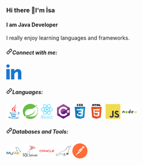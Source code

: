 ### Hi there 👋I'm İsa
#### I am Java Developer
I really enjoy learning languages and frameworks.

<h5 dir="auto"><a id="user-content-connect-with-me" class="anchor" aria-hidden="true" href="#connect-with-me"><svg class="octicon octicon-link" viewBox="0 0 16 16" version="1.1" width="16" height="16" aria-hidden="true"><path fill-rule="evenodd" d="M7.775 3.275a.75.75 0 001.06 1.06l1.25-1.25a2 2 0 112.83 2.83l-2.5 2.5a2 2 0 01-2.83 0 .75.75 0 00-1.06 1.06 3.5 3.5 0 004.95 0l2.5-2.5a3.5 3.5 0 00-4.95-4.95l-1.25 1.25zm-4.69 9.64a2 2 0 010-2.83l2.5-2.5a2 2 0 012.83 0 .75.75 0 001.06-1.06 3.5 3.5 0 00-4.95 0l-2.5 2.5a3.5 3.5 0 004.95 4.95l1.25-1.25a.75.75 0 00-1.06-1.06l-1.25 1.25a2 2 0 01-2.83 0z"></path></svg></a>Connect with me:</h5>
<p dir="auto">
<a href="https://www.linkedin.com/in/isa-e-a23100143" rel="nofollow"><img alt="hakanozer02" src="https://github.com/hakanozer/hakanozer/raw/main/social_icon/linked-in-alt.svg" width="40" style="max-width: 100%;"></a>  
</p>
<h5 dir="auto">
<a id="user-content-languages" class="anchor" aria-hidden="true" href="#languages"><svg class="octicon octicon-link" viewBox="0 0 16 16" version="1.1" width="16" height="16" aria-hidden="true"><path fill-rule="evenodd" d="M7.775 3.275a.75.75 0 001.06 1.06l1.25-1.25a2 2 0 112.83 2.83l-2.5 2.5a2 2 0 01-2.83 0 .75.75 0 00-1.06 1.06 3.5 3.5 0 004.95 0l2.5-2.5a3.5 3.5 0 00-4.95-4.95l-1.25 1.25zm-4.69 9.64a2 2 0 010-2.83l2.5-2.5a2 2 0 012.83 0 .75.75 0 001.06-1.06 3.5 3.5 0 00-4.95 0l-2.5 2.5a3.5 3.5 0 004.95 4.95l1.25-1.25a.75.75 0 00-1.06-1.06l-1.25 1.25a2 2 0 01-2.83 0z"></path></svg></a>Languages:</h5>
<p dir="auto">
<a href="https://www.java.com" rel="nofollow"><img alt="java" src="https://github.com/hakanozer/hakanozer/raw/main/languages_icon/java.svg" width="40" style="max-width: 100%;"></a>  
 <a href="https://spring.io/" rel="nofollow"><img alt="spring" src="https://github.com/hakanozer/hakanozer/raw/main/languages_icon/spring.svg" width="40" style="max-width: 100%;"></a>  
 <a href="https://reactjs.org/" rel="nofollow"><img alt="react" src="https://github.com/hakanozer/hakanozer/raw/main/languages_icon/reactjs.svg" width="40" style="max-width: 100%;"></a>   
 <a href="https://docs.microsoft.com/tr-tr/dotnet/csharp/" rel="nofollow"><img alt="csharp" src="https://github.com/hakanozer/hakanozer/raw/main/languages_icon/csharp.svg" width="40" style="max-width: 100%;"></a>   
<a href="https://www.w3schools.com/css/" rel="nofollow"><img alt="css3" src="https://github.com/hakanozer/hakanozer/raw/main/languages_icon/css3.svg" width="40" style="max-width: 100%;"></a>   
 <a href="https://www.w3.org/html/" rel="nofollow"><img alt="html5" src="https://github.com/hakanozer/hakanozer/raw/main/languages_icon/html5.svg" width="40" style="max-width: 100%;"></a>   
<a href="https://developer.mozilla.org/en-US/docs/Web/JavaScript" rel="nofollow"><img alt="javascript" src="https://github.com/hakanozer/hakanozer/raw/main/languages_icon/javascript.svg" width="40" style="max-width: 100%;"></a>  
 <a href="https://nodejs.org" rel="nofollow"><img alt="nodejs" src="https://github.com/hakanozer/hakanozer/raw/main/languages_icon/nodejs.svg" width="40" style="max-width: 100%;"></a>  
<h5 dir="auto">
<a id="user-content-databases-and-tools" class="anchor" aria-hidden="true" href="#databases-and-tools"><svg class="octicon octicon-link" viewBox="0 0 16 16" version="1.1" width="16" height="16" aria-hidden="true"><path fill-rule="evenodd" d="M7.775 3.275a.75.75 0 001.06 1.06l1.25-1.25a2 2 0 112.83 2.83l-2.5 2.5a2 2 0 01-2.83 0 .75.75 0 00-1.06 1.06 3.5 3.5 0 004.95 0l2.5-2.5a3.5 3.5 0 00-4.95-4.95l-1.25 1.25zm-4.69 9.64a2 2 0 010-2.83l2.5-2.5a2 2 0 012.83 0 .75.75 0 001.06-1.06 3.5 3.5 0 00-4.95 0l-2.5 2.5a3.5 3.5 0 004.95 4.95l1.25-1.25a.75.75 0 00-1.06-1.06l-1.25 1.25a2 2 0 01-2.83 0z"></path></svg></a>Databases and Tools:</h5>
<p dir="auto">
<a href="https://www.mysql.com/" rel="nofollow"><img alt="mysql" src="https://github.com/hakanozer/hakanozer/raw/main/databases_and_tools/mysql.svg" width="40" style="max-width: 100%;"></a>   
<a href="https://www.microsoft.com/en-us/sql-server" rel="nofollow"><img alt="mssql" src="https://github.com/hakanozer/hakanozer/raw/main/databases_and_tools/sqlserver.svg" width="40" style="max-width: 100%;"></a>  
 <a href="https://www.oracle.com/" rel="nofollow"><img alt="oracle" src="https://github.com/hakanozer/hakanozer/raw/main/databases_and_tools/oracle.svg" width="40" style="max-width: 100%;"></a>  
 <a href="https://mariadb.org/" rel="nofollow"><img alt="mariadb" src="https://github.com/hakanozer/hakanozer/raw/main/databases_and_tools/mariadb.svg" width="40" style="max-width: 100%;"></a>  
 <a href="https://postman.com" rel="nofollow"><img alt="postman" src="https://github.com/hakanozer/hakanozer/raw/main/databases_and_tools/postman.svg" width="40" style="max-width: 100%;"></a>  </p>
<p dir="auto"> </p>
